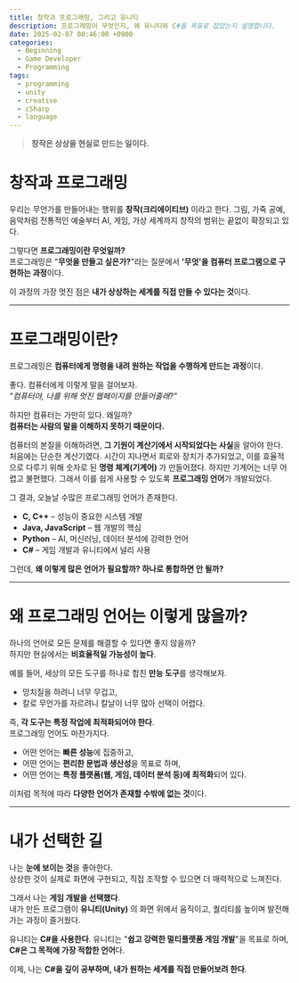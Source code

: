 ```yaml
---
title: 창작과 프로그래밍, 그리고 유니티
description: 프로그래밍이 무엇인지, 왜 유니티와 C#을 목표로 잡았는지 설명합니다.
date: 2025-02-07 00:46:00 +0900
categories:
  - Beginning
  - Game Developer
  - Programming
tags:
  - programming
  - unity
  - creative
  - cSharp
  - language
---
```


> **창작은 상상을 현실로 만드는 일이다.**

# **창작과 프로그래밍**


우리는 무언가를 만들어내는 행위를 **창작(크리에이티브)** 이라고 한다. 그림, 가죽 공예, 음악처럼 전통적인 예술부터 AI, 게임, 가상 세계까지 창작의 범위는 끝없이 확장되고 있다.

그렇다면 **프로그래밍이란 무엇일까?**  
프로그래밍은 "**무엇을 만들고 싶은가?**"라는 질문에서 **'무엇'을 컴퓨터 프로그램으로 구현하는 과정**이다. 

이 과정의 가장 멋진 점은 **내가 상상하는 세계를 직접 만들 수 있다는 것**이다.

---

# **프로그래밍이란?**

프로그래밍은 **컴퓨터에게 명령을 내려 원하는 작업을 수행하게 만드는 과정**이다.

좋다. 컴퓨터에게 이렇게 말을 걸어보자.  
_"컴퓨터야, 나를 위해 멋진 웹페이지를 만들어줄래?"_

하지만 컴퓨터는 가만히 있다. 왜일까?  
**컴퓨터는 사람의 말을 이해하지 못하기 때문이다.**

컴퓨터의 본질을 이해하려면, **그 기원이 계산기에서 시작되었다는 사실**을 알아야 한다.  
처음에는 단순한 계산기였다. 시간이 지나면서 회로와 장치가 추가되었고, 이를 효율적으로 다루기 위해 숫자로 된 **명령 체계(기계어)** 가 만들어졌다. 하지만 기계어는 너무 어렵고 불편했다. 그래서 이를 쉽게 사용할 수 있도록 **프로그래밍 언어**가 개발되었다.

그 결과, 오늘날 수많은 프로그래밍 언어가 존재한다.

- **C, C++** – 성능이 중요한 시스템 개발
- **Java, JavaScript** – 웹 개발의 핵심
- **Python** – AI, 머신러닝, 데이터 분석에 강력한 언어
- **C#** – 게임 개발과 유니티에서 널리 사용

그런데, **왜 이렇게 많은 언어가 필요할까? 하나로 통합하면 안 될까?**

---

# **왜 프로그래밍 언어는 이렇게 많을까?**

하나의 언어로 모든 문제를 해결할 수 있다면 좋지 않을까?  
하지만 현실에서는 **비효율적일 가능성이 높다**.

예를 들어, 세상의 모든 도구를 하나로 합친 **만능 도구**를 생각해보자.

- 망치질을 하려니 너무 무겁고,
- 칼로 무언가를 자르려니 칼날이 너무 많아 선택이 어렵다.

즉, **각 도구는 특정 작업에 최적화되어야 한다**.  
프로그래밍 언어도 마찬가지다.

- 어떤 언어는 **빠른 성능**에 집중하고,
- 어떤 언어는 **편리한 문법과 생산성**을 목표로 하며,
- 어떤 언어는 **특정 플랫폼(웹, 게임, 데이터 분석 등)에 최적화**되어 있다.

이처럼 목적에 따라 **다양한 언어가 존재할 수밖에 없는 것**이다.

---

# **내가 선택한 길**

나는 **눈에 보이는 것**을 좋아한다.  
상상한 것이 실제로 화면에 구현되고, 직접 조작할 수 있으면 더 매력적으로 느껴진다.

그래서 나는 **게임 개발을 선택했다**.  
내가 만든 프로그램이 **유니티(Unity)** 의 화면 위에서 움직이고, 퀄리티를 높이며 발전해가는 과정이 즐거웠다.

유니티는 **C#을 사용한다**.  유니티는 "**쉽고 강력한 멀티플랫폼 게임 개발**"을 목표로 하며, **C#은 그 목적에 가장 적합한 언어**다.

이제, 나는 **C#을 깊이 공부하며, 내가 원하는 세계를 직접 만들어보려 한다**.
